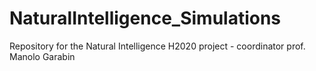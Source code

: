 # NaturalIntelligence_Simulations
Repository for the Natural Intelligence H2020 project - coordinator prof. Manolo Garabin

